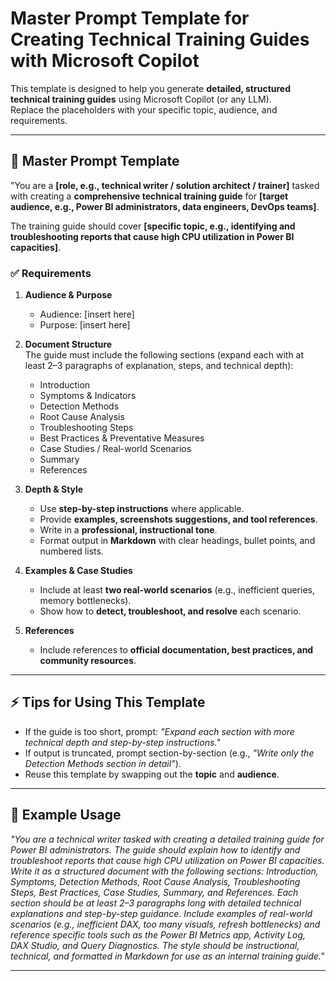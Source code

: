 # Master Prompt Template for Creating Technical Training Guides with Microsoft Copilot

This template is designed to help you generate **detailed, structured technical training guides** using Microsoft Copilot (or any LLM).  
Replace the placeholders with your specific topic, audience, and requirements.

---

## 📌 Master Prompt Template

"You are a **[role, e.g., technical writer / solution architect / trainer]** tasked with creating a **comprehensive technical training guide** for **[target audience, e.g., Power BI administrators, data engineers, DevOps teams]**.  

The training guide should cover **[specific topic, e.g., identifying and troubleshooting reports that cause high CPU utilization in Power BI capacities]**.  

### ✅ Requirements
1. **Audience & Purpose**  
   - Audience: [insert here]  
   - Purpose: [insert here]  

2. **Document Structure**  
   The guide must include the following sections (expand each with at least 2–3 paragraphs of explanation, steps, and technical depth):  
   - Introduction  
   - Symptoms & Indicators  
   - Detection Methods  
   - Root Cause Analysis  
   - Troubleshooting Steps  
   - Best Practices & Preventative Measures  
   - Case Studies / Real-world Scenarios  
   - Summary  
   - References  

3. **Depth & Style**  
   - Use **step-by-step instructions** where applicable.  
   - Provide **examples, screenshots suggestions, and tool references**.  
   - Write in a **professional, instructional tone**.  
   - Format output in **Markdown** with clear headings, bullet points, and numbered lists.  

4. **Examples & Case Studies**  
   - Include at least **two real-world scenarios** (e.g., inefficient queries, memory bottlenecks).  
   - Show how to **detect, troubleshoot, and resolve** each scenario.  

5. **References**  
   - Include references to **official documentation, best practices, and community resources**.  

---

## ⚡ Tips for Using This Template
- If the guide is too short, prompt: *"Expand each section with more technical depth and step-by-step instructions."*  
- If output is truncated, prompt section-by-section (e.g., *"Write only the Detection Methods section in detail"*).  
- Reuse this template by swapping out the **topic** and **audience**.  

---

## 📖 Example Usage

*"You are a technical writer tasked with creating a detailed training guide for Power BI administrators. The guide should explain how to identify and troubleshoot reports that cause high CPU utilization on Power BI capacities. Write it as a structured document with the following sections: Introduction, Symptoms, Detection Methods, Root Cause Analysis, Troubleshooting Steps, Best Practices, Case Studies, Summary, and References. Each section should be at least 2–3 paragraphs long with detailed technical explanations and step-by-step guidance. Include examples of real-world scenarios (e.g., inefficient DAX, too many visuals, refresh bottlenecks) and reference specific tools such as the Power BI Metrics app, Activity Log, DAX Studio, and Query Diagnostics. The style should be instructional, technical, and formatted in Markdown for use as an internal training guide."*

---

